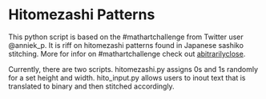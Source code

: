 # Hitomezashi Patterns
This python script is based on the \#mathartchallenge from Twitter user @anniek_p. It is riff on hitomezashi patterns found in Japanese sashiko stitching. More for infor on \#mathartchallenge check out [abitrarilyclose](https://arbitrarilyclose.com/home/).

Currently, there are two scripts. hitomezashi.py assigns 0s and 1s randomly for a set height and width. hito_input.py allows users to inout text that is translated to binary and then stitched accordingly. 
